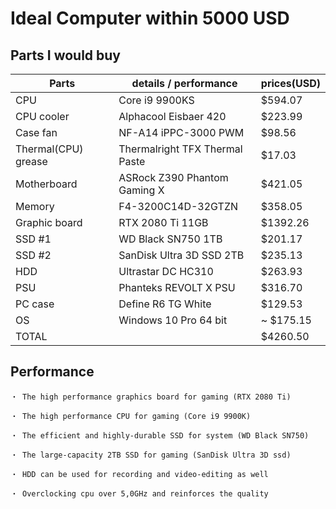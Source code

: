 # Ideal Computer within 5000 USD #
## Parts I would buy ##

| Parts | details / performance | prices(USD) |
|-------|-----------------------|--------|
| CPU | Core i9 9900KS | $594.07 |
| CPU cooler | Alphacool Eisbaer 420 | $223.99 |
| Case fan | NF-A14 iPPC-3000 PWM | $98.56 |
| Thermal(CPU) grease | Thermalright TFX Thermal Paste | $17.03 |
| Motherboard | ASRock Z390 Phantom Gaming X | $421.05 |
| Memory | F4-3200C14D-32GTZN | $358.05 |
| Graphic board | RTX 2080 Ti 11GB | $1392.26 |
| SSD #1 | WD Black SN750 1TB | $201.17 |
| SSD #2 | SanDisk Ultra 3D SSD 2TB | $235.13 |
| HDD | Ultrastar DC HC310 | $263.93 |
| PSU | Phanteks REVOLT X PSU | $316.70 |
| PC case | Define R6 TG White | $129.53 |
| OS | Windows 10 Pro 64 bit | ~ $175.15 |
| TOTAL      |                | $4260.50 |

## Performance ##
```
・ The high performance graphics board for gaming (RTX 2080 Ti)

・ The high performance CPU for gaming (Core i9 9900K)

・ The efficient and highly-durable SSD for system (WD Black SN750)

・ The large-capacity 2TB SSD for gaming (SanDisk Ultra 3D ssd) 

・ HDD can be used for recording and video-editing as well

・ Overclocking cpu over 5,0GHz and reinforces the quality
```
